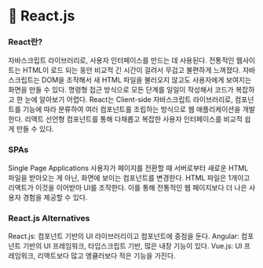 # :memo: React.js

### React란?
자바스크립트 라이브러리로, 사용자 인터페이스를 만드는 데 사용된다.
전통적인 웹사이트는 HTML이 로드 되는 동안 비교적 긴 시간이 걸려서 무겁고 불편하게 느껴졌다.
자바스크립트는 DOM을 조작해서 새 HTML 파일을 불러오지 않고도 사용자에게 보여지는 화면을 만들 수 있다.
명령형 접근 방식으로 모든 단계를 일일이 작성해서 코드가 복잡하고 한 눈에 알아보기 어렵다.
React는 Client-side 자바스크립트 라이브러리로, 컴포넌트를 기능에 따라 분류하여 여러 컴포넌트를 조립하는 방식으로 웹 애플리케이션을 개발한다.
리액트 선언형 컴포넌트를 통해 다채롭고 복잡한 사용자 인터페이스를 비교적 쉽게 만들 수 있다.

### SPAs
Single Page Applications
사용자가 페이지를 전환할 때 서버로부터 새로운 HTML 파일을 받아오는 게 아닌, 화면에 보이는 컴포넌트를 변경한다.
HTML 파일은 1개이고 리액트가 이것을 이어받아 UI를 조작한다.
이를 통해 전통적인 웹 페이지보다 더 나은 사용자 경험을 제공할 수 있다.

### React.js Alternatives
React.js: 컴포넌트 기반의 UI 라이브러리이고 컴포넌트에 중점을 둔다.
Angular: 컴포넌트 기반의 UI 프레임워크, 타입스크립트 기반, 많은 내장 기능이 있다.
Vue.js: UI 프레임워크, 리액트보다 많고 앵큘러보다 적은 기능을 가진다.

